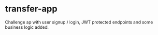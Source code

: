 # transfer-app

Challenge ap with user signup / login, JWT protected endpoints and some business logic added.
